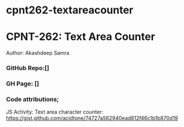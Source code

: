 # cpnt262-textareacounter
# CPNT-262: Text Area Counter
Author: Akashdeep Samra

### GitHub Repo:[]
### GH Page: []

### Code attributions; 
JS Activity: Text area character counter: https://gist.github.com/acidtone/74727a562940ead812f46c1b1b870d19
